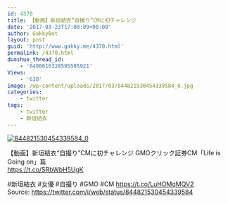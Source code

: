 ```yaml
---
id: 4370
title: 【動画】新垣結衣“自撮り”CMに初チャレンジ
date: '2017-03-23T17:00:09+08:00'
author: GakkyBot
layout: post
guid: 'http://www.gakky.me/4370.html'
permalink: /4370.html
duoshuo_thread_id:
    - '6400616328595505921'
Views:
    - '638'
image: /wp-content/uploads/2017/03/844821530454339584_0.jpg
categories:
    - twitter
tags:
    - twitter
    - 新垣结衣
---
```


[![844821530454339584_0](http://www.yui-aragaki.org/wp-content/uploads/2017/03/844821530454339584_0.jpg)](http://www.yui-aragaki.org/wp-content/uploads/2017/03/844821530454339584_0.jpg)

【動画】新垣結衣“自撮り”CMに初チャレンジ GMOクリック証券CM「Life is Going on」篇  
https://t.co/SRbWbH5UgK

\#新垣結衣 #女優 #自撮り #GMO #CM https://t.co/LuHOMqMQV2  
Source: <https://twitter.com/i/web/status/844821530454339584>